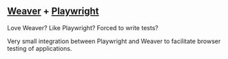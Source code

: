## [Weaver](https://disneystreaming.github.io/weaver-test/) + [Playwright](https://playwright.dev/java/docs/intro)

Love Weaver? Like Playwright? Forced to write tests?

Very small integration between Playwright and Weaver to facilitate browser testing of applications.
